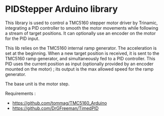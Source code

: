 # PIDStepper Arduino library
This library is used to control a TMC5160 stepper motor driver by Trinamic, integrating a PID controller to smooth 
the motor movements while following a stream of target positions.
It can optionally use an encoder on the motor for the PID input.

This lib relies on the TMC5160 internal ramp generator. The acceleration is set at the beginning. 
When a new target position is received, it is sent to the TMC5160 ramp generator, and simultaneously fed to a PID
controller. This PID uses the current position as input (optionally provided by an encoder mounted on the motor) ; 
its output is the max allowed speed for the ramp generator. 

The base unit is the motor step.

Requirements : 
* https://github.com/tommag/TMC5160_Arduino
* https://github.com/DrGFreeman/TimedPID
